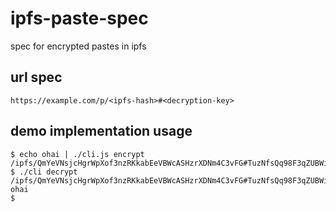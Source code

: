 # ipfs-paste-spec

spec for encrypted pastes in ipfs

## url spec

```
https://example.com/p/<ipfs-hash>#<decryption-key>
```

## demo implementation usage

```
$ echo ohai | ./cli.js encrypt
/ipfs/QmYeVNsjcHgrWpXof3nzRKkabEeVBWcASHzrXDNm4C3vFG#TuzNfsQq98F3qZUBWiTcA1eY4vyEOpIw1pvRMYMCjSY=
$ ./cli decrypt /ipfs/QmYeVNsjcHgrWpXof3nzRKkabEeVBWcASHzrXDNm4C3vFG#TuzNfsQq98F3qZUBWiTcA1eY4vyEOpIw1pvRMYMCjSY=
ohai
$
```

